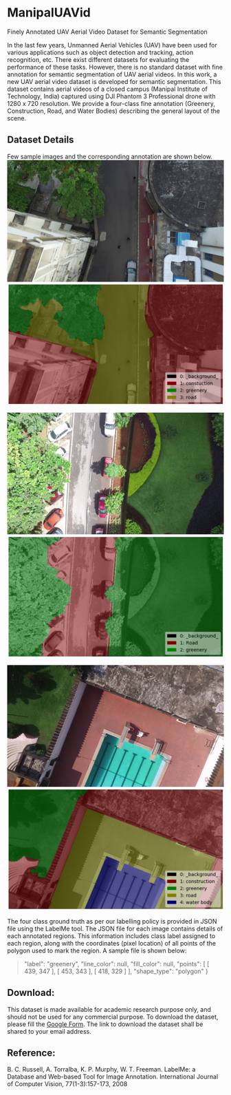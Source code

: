 # ManipalUAVid
Finely Annotated UAV Aerial Video Dataset for Semantic Segmentation


In the last few years, Unmanned Aerial Vehicles (UAV) have been used for various applications such as object detection and tracking, action recognition, etc. There exist different datasets for evaluating the performance of these tasks. However, there is no standard dataset with fine annotation for semantic segmentation of UAV aerial videos. In this work, a new UAV aerial video dataset is developed for semantic segmentation. This dataset contains aerial videos of a closed campus (Manipal Institute of Technology, India) captured using DJI Phantom 3 Professional drone with 1280 x 720 resolution. We provide a four-class fine annotation (Greenery, Construction, Road, and Water Bodies) describing the general layout of the scene. 


## Dataset Details

Few sample images and the corresponding annotation are shown below. 
![alt text](https://github.com/uverma/ManipalUAVid/blob/master/f_168.jpg)
![alt text](https://github.com/uverma/ManipalUAVid/blob/master/label_f_168.png)


![alt text](https://github.com/uverma/ManipalUAVid/blob/master/frame191.jpg)
![alt text](https://github.com/uverma/ManipalUAVid/blob/master/label_frame191.png)


![alt text](https://github.com/uverma/ManipalUAVid/blob/master/85.png)
![alt text](https://github.com/uverma/ManipalUAVid/blob/master/label_85.png)

The four class ground truth as per our labelling policy is provided in JSON file using the LabelMe tool. The JSON file for each image contains details of each annotated regions. This information includes class label assigned to each region, along with the coordinates (pixel location) of all points of the polygon used to mark the region. A sample file is shown below:

> "label": "greenery",
>      "line_color": null,
>      "fill_color": null,
>      "points": \[
        \[
          439,
          347
        ],
        \[
          453,
          343
     ],
     \[
          418,
          329
        ]
      ],
      "shape_type": "polygon"
    }







## Download: 
This dataset is made available for academic research purpose only, and should not be used for any commercial purpose. To download the dataset, please fill the [Google Form](https://docs.google.com/forms/d/e/1FAIpQLScGsutUkmxbZIaiJxsknezz-rd-OuhUfFZRML6RInolf9UlxA/viewform). The link to download the dataset shall be shared to your email address.


## Reference:

B. C. Russell, A. Torralba, K. P. Murphy, W. T. Freeman. LabelMe: a Database and Web-based Tool for Image Annotation. International Journal of Computer Vision, 77(1-3):157-173, 2008



 

